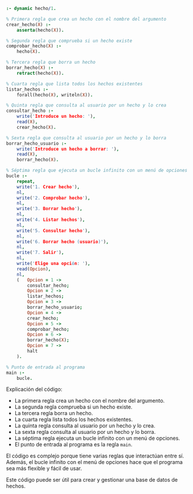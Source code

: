 ```prolog
:- dynamic hecho/1.

% Primera regla que crea un hecho con el nombre del argumento
crear_hecho(X) :-
    asserta(hecho(X)).

% Segunda regla que comprueba si un hecho existe
comprobar_hecho(X) :-
    hecho(X).

% Tercera regla que borra un hecho
borrar_hecho(X) :-
    retract(hecho(X)).

% Cuarta regla que lista todos los hechos existentes
listar_hechos :-
    forall(hecho(X), writeln(X)).

% Quinta regla que consulta al usuario por un hecho y lo crea
consultar_hecho :-
    write('Introduce un hecho: '),
    read(X),
    crear_hecho(X).

% Sexta regla que consulta al usuario por un hecho y lo borra
borrar_hecho_usuario :-
    write('Introduce un hecho a borrar: '),
    read(X),
    borrar_hecho(X).

% Séptima regla que ejecuta un bucle infinito con un menú de opciones
bucle :-
    repeat,
    write('1. Crear hecho'),
    nl,
    write('2. Comprobar hecho'),
    nl,
    write('3. Borrar hecho'),
    nl,
    write('4. Listar hechos'),
    nl,
    write('5. Consultar hecho'),
    nl,
    write('6. Borrar hecho (usuario)'),
    nl,
    write('7. Salir'),
    nl,
    write('Elige una opción: '),
    read(Opcion),
    nl,
    (   Opcion = 1 ->
        consultar_hecho;
        Opcion = 2 ->
        listar_hechos;
        Opcion = 3 ->
        borrar_hecho_usuario;
        Opcion = 4 ->
        crear_hecho;
        Opcion = 5 ->
        comprobar_hecho;
        Opcion = 6 ->
        borrar_hecho(X);
        Opcion = 7 ->
        halt
    ).

% Punto de entrada al programa
main :-
    bucle.
```

Explicación del código:

* La primera regla crea un hecho con el nombre del argumento.
* La segunda regla comprueba si un hecho existe.
* La tercera regla borra un hecho.
* La cuarta regla lista todos los hechos existentes.
* La quinta regla consulta al usuario por un hecho y lo crea.
* La sexta regla consulta al usuario por un hecho y lo borra.
* La séptima regla ejecuta un bucle infinito con un menú de opciones.
* El punto de entrada al programa es la regla `main`.

El código es complejo porque tiene varias reglas que interactúan entre sí. Además, el bucle infinito con el menú de opciones hace que el programa sea más flexible y fácil de usar.

Este código puede ser útil para crear y gestionar una base de datos de hechos.